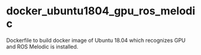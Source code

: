 # docker_ubuntu1804_gpu_ros_melodic
Dockerfile to build docker image of Ubuntu 18.04 which recognizes GPU and ROS Melodic is installed.
